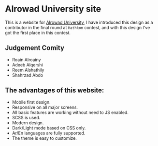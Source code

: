 # Alrowad University site

This is a website for [Alrowad University](https://alrowaduni.edu.ye), I have introduced this design as a contributor in the final round at `Hathkon` contest, and with this design I've got the first place in this contest.

## Judgement Comity
- Roain Alroainy
- Adeeb Alqershi
- Reem Alshathily
- Shahrzad Abdo

## The advantages of this website:
- Mobile first design.
- Responsive on all major screens.
- All basic features are working without need to JS enabled.
- SCSS is used.
- Modern design.
- Dark/Light mode based on CSS only.
- Ar/En languages are fully supported.
- The theme is easy to customize.

